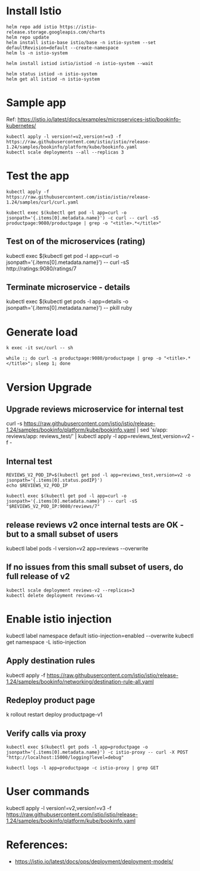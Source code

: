 # Install Istio

```
helm repo add istio https://istio-release.storage.googleapis.com/charts
helm repo update
helm install istio-base istio/base -n istio-system --set defaultRevision=default --create-namespace
helm ls -n istio-system

helm install istiod istio/istiod -n istio-system --wait
```
```
helm status istiod -n istio-system
helm get all istiod -n istio-system
```
# Sample app
Ref: https://istio.io/latest/docs/examples/microservices-istio/bookinfo-kubernetes/


```
kubectl apply -l version!=v2,version!=v3 -f https://raw.githubusercontent.com/istio/istio/release-1.24/samples/bookinfo/platform/kube/bookinfo.yaml
kubectl scale deployments --all --replicas 3
```
# Test the app
```
kubectl apply -f https://raw.githubusercontent.com/istio/istio/release-1.24/samples/curl/curl.yaml

kubectl exec $(kubectl get pod -l app=curl -o jsonpath='{.items[0].metadata.name}') -c curl -- curl -sS productpage:9080/productpage | grep -o "<title>.*</title>"
```

## Test on of the microservices (rating)
kubectl exec $(kubectl get pod -l app=curl -o jsonpath='{.items[0].metadata.name}') -- curl -sS http://ratings:9080/ratings/7

## Terminate microservice - details
kubectl exec $(kubectl get pods -l app=details -o jsonpath='{.items[0].metadata.name}') -- pkill ruby

# Generate load

```
k exec -it svc/curl -- sh

while :; do curl -s productpage:9080/productpage | grep -o "<title>.*</title>"; sleep 1; done
```
# Version Upgrade
## Upgrade reviews microservice for internal test
curl -s https://raw.githubusercontent.com/istio/istio/release-1.24/samples/bookinfo/platform/kube/bookinfo.yaml | sed 's/app: reviews/app: reviews_test/' | kubectl apply -l app=reviews_test,version=v2 -f -

## Internal test
```
REVIEWS_V2_POD_IP=$(kubectl get pod -l app=reviews_test,version=v2 -o jsonpath='{.items[0].status.podIP}')
echo $REVIEWS_V2_POD_IP

kubectl exec $(kubectl get pod -l app=curl -o jsonpath='{.items[0].metadata.name}') -- curl -sS "$REVIEWS_V2_POD_IP:9080/reviews/7"
```
## release reviews v2 once internal tests are OK - but to a small subset of users
kubectl label pods -l version=v2 app=reviews --overwrite
## If no issues from this small subset of users, do full release of v2
```
kubectl scale deployment reviews-v2 --replicas=3
kubectl delete deployment reviews-v1
```

# Enable istio injection
kubectl label namespace default istio-injection=enabled --overwrite
kubectl get namespace -L istio-injection

## Apply destination rules 
kubectl apply -f https://raw.githubusercontent.com/istio/istio/release-1.24/samples/bookinfo/networking/destination-rule-all.yaml

## Redeploy product page
k rollout restart deploy productpage-v1

## Verify calls via proxy
```
kubectl exec $(kubectl get pods -l app=productpage -o jsonpath='{.items[0].metadata.name}') -c istio-proxy -- curl -X POST "http://localhost:15000/logging?level=debug"

kubectl logs -l app=productpage -c istio-proxy | grep GET
```
# User commands
kubectl apply -l version!=v2,version!=v3 -f https://raw.githubusercontent.com/istio/istio/release-1.24/samples/bookinfo/platform/kube/bookinfo.yaml

# References:
- https://istio.io/latest/docs/ops/deployment/deployment-models/

